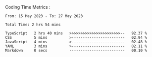 Coding Time Metrics :

<!--START_SECTION:waka-->

```text
From: 15 May 2023 - To: 27 May 2023

Total Time: 2 hrs 54 mins

TypeScript   2 hrs 40 mins   >>>>>>>>>>>>>>>>>>>>>>>--   92.37 %
CSS          5 mins          >------------------------   02.94 %
JavaScript   4 mins          >------------------------   02.48 %
YAML         3 mins          >------------------------   02.11 %
Markdown     0 secs          -------------------------   00.10 %
```

<!--END_SECTION:waka-->
